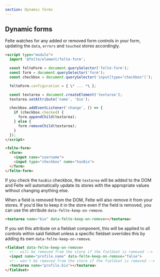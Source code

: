 ```yaml
---
section: Dynamic forms
---
```


## Dynamic forms

Felte watches for any added or removed form controls in your form, updating the `data`, `errors` and `touched` stores accordingly.

```html
<script type="module">
  import '@felte/element/felte-form';

  const felteForm = document.querySelector('felte-form');
  const form = document.querySelector('form');
  const checkbox = document.querySelector('input[type="checkbox"]');

  felteForm.configuration = { \* ... *\ };

  const textarea = document.createElement('textarea');
  textarea.setAttribute('name', 'bio');

  checkbox.addEventListener('change', () => {
    if (checkbox.checked) {
      form.appendChild(textarea);
    } else {
      form.removeChild(textarea);
    }
  });
</script>

<felte-form>
  <form>
    <input name="username">
    <input type="checkbox" name="hasBio">
  </form>
</felte-form>
```

If you check the `hasBio` checkbox, the `textarea` will be added to the DOM and Felte will automatically update its stores with the appropriate values without changing anything else.

When a field is removed from the DOM, Felte will also remove it from your stores. If you'd like to keep it in the store even if the field is removed, you can use the atrribute `data-felte-keep-on-remove`.

```html
<textarea name="bio" data-felte-keep-on-remove></textarea>
```

If you set this attribute on a fieldset component, this will be applied to all controls within said fieldset unless a specific fieldset overrides this by adding its own `data-felte-keep-on-remove`.

```html
<fieldset data-felte-keep-on-remove>
  <!-- will be removed from the store if the fieldset is removed -->
  <input name="profile.name" data-felte-keep-on-remove="false">
  <!-- won't be removed from the store if the fieldset is removed -->
  <textarea name="profile.bio"></textarea>
</fieldset>
```
